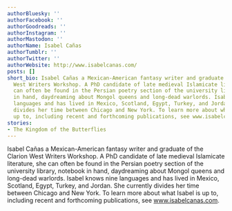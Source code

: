 ```yaml
---
authorBluesky: ''
authorFacebook: ''
authorGoodreads: ''
authorInstagram: ''
authorMastodon: ''
authorName: Isabel Cañas
authorTumblr: ''
authorTwitter: ''
authorWebsite: http://www.isabelcanas.com/
posts: []
short_bio: Isabel Cañas a Mexican-American fantasy writer and graduate of the Clarion
  West Writers Workshop. A PhD candidate of late medieval Islamicate literature, she
  can often be found in the Persian poetry section of the university library, notebook
  in hand, daydreaming about Mongol queens and long-dead warlords. Isabel knows nine
  languages and has lived in Mexico, Scotland, Egypt, Turkey, and Jordan. She currently
  divides her time between Chicago and New York. To learn more about what Isabel is
  up to, including recent and forthcoming publications, see www.isabelcanas.com.
stories:
- The Kingdom of the Butterflies
---
```


Isabel Cañas a Mexican-American fantasy writer and graduate of the Clarion West Writers Workshop. A PhD candidate of late medieval Islamicate literature, she can often be found in the Persian poetry section of the university library, notebook in hand, daydreaming about Mongol queens and long-dead warlords. Isabel knows nine languages and has lived in Mexico, Scotland, Egypt, Turkey, and Jordan. She currently divides her time between Chicago and New York. To learn more about what Isabel is up to, including recent and forthcoming publications, see www.isabelcanas.com.